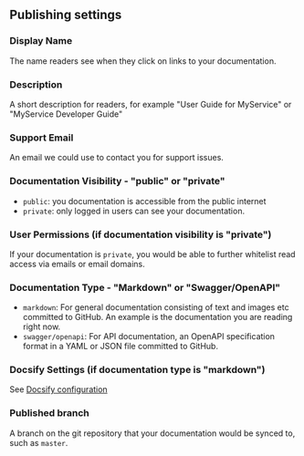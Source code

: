 ## Publishing settings

### Display Name

The name readers see when they click on links to your documentation.
### Description
A short description for readers, for example "User Guide for MyService" or "MyService Developer Guide"

### Support Email
An email we could use to contact you for support issues.

### Documentation Visibility - "public" or "private"

- `public`: you documentation is accessible from the public internet 
- `private`: only logged in users can see your documentation.

### User Permissions (if documentation visibility is "private")
If your documentation is `private`, you would be able to further whitelist read access via emails or email domains.

### Documentation Type - "Markdown" or "Swagger/OpenAPI"

- `markdown`: For general documentation consisting of text and images etc committed to GitHub. An example is the documentation you are reading right now.
- `swagger/openapi`: For API documentation, an OpenAPI specification format in a YAML or JSON file committed to GitHub.

### Docsify Settings (if documentation type is "markdown")

See [Docsify configuration](advanced/docsify)

### Published branch

A branch on the git repository that your documentation would be synced to, such as `master`.

